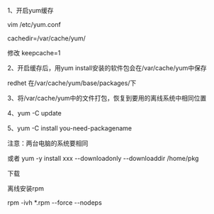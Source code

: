 1、开启yum缓存

vim /etc/yum.conf

cachedir=/var/cache/yum/

修改 keepcache=1

2、开启缓存后，用yum install安装的软件包会在/var/cache/yum中保存

redhet 在/var/cache/yum/base/packages/下

3、将/var/cache/yum中的文件打包，恢复到要用的离线系统中相同位置

4、yum -C update

5、yum -C install you-need-packagename

注意：两台电脑的系统要相同



或者 yum -y install xxx --downloadonly --downloaddir /home/pkg

下载

离线安装rpm 

rpm -ivh *.rpm --force --nodeps